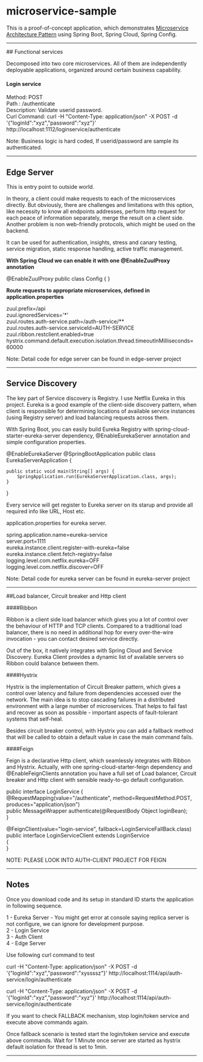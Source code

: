 # microservice-sample

This is a proof-of-concept application, which demonstrates [Microservice Architecture Pattern](http://martinfowler.com/microservices/) using Spring Boot, Spring Cloud, Spring Config.

<hr/>
## Functional services

Decomposed into two core microservices. All of them are independently deployable applications, organized around certain business capability.

#### Login service

Method: POST<br/>
Path : /authenticate<br/>
Description: Validate userid password.<br/>
Curl Command: curl -H "Content-Type: application/json" -X POST -d '{"loginId":"xyz","password":"xyz"}' http://localhost:1112/loginservice/authenticate<br/>

Note: Business logic is hard coded, If userid/password are sample its authenticated.

<hr/>

## Edge Server

This is entry point to outside world.

In theory, a client could make requests to each of the microservices directly. But obviously, there are challenges and limitations with this option, like necessity to know all endpoints addresses, perform http request for each peace of information separately, merge the result on a client side. Another problem is non web-friendly protocols, which might be used on the backend.

It can be used for authentication, insights, stress and canary testing, service migration, static response handling, active traffic management.

<b>With Spring Cloud we can enable it with one @EnableZuulProxy annotation</b>

@EnableZuulProxy
public class Config {
}

<b>Route requests to appropriate microservices, defined in application.properties</b> 

zuul.prefix=/api<br/>
zuul.ignoredServices='*'<br/>
zuul.routes.auth-service.path=/auth-service/**<br/>
zuul.routes.auth-service.serviceId=AUTH-SERVICE<br/>
zuul.ribbon.restclient.enabled=true<br/>
hystrix.command.default.execution.isolation.thread.timeoutInMilliseconds=60000<br/>

Note: Detail code for edge server can be found in edge-server project
<hr>

## Service Discovery

The key part of Service discovery is Registry. I use Netflix Eureka in this project. Eureka is a good example of the client-side discovery pattern, when client is responsible for determining locations of available service instances (using Registry server) and load balancing requests across them.

With Spring Boot, you can easily build Eureka Registry with spring-cloud-starter-eureka-server dependency, @EnableEurekaServer annotation and simple configuration properties.

@EnableEurekaServer
@SpringBootApplication
public class EurekaServerApplication {

	public static void main(String[] args) {
		SpringApplication.run(EurekaServerApplication.class, args);
	}
}

Every service will get register to Eureka server on its starup and provide all required info like URL, Host etc.

application.properties for eureka server.

spring.application.name=eureka-service<br/>
server.port=1111<br/>
eureka.instance.client.register-with-eureka=false<br/>
eureka.instance.client.fetch-registry=false<br/>
logging.level.com.netflix.eureka=OFF<br/>
logging.level.com.netflix.discover=OFF<br/>

Note: Detail code for eureka server can be found in eureka-server project

<hr/>

##Load balancer, Circuit breaker and Http client

####Ribbon

Ribbon is a client side load balancer which gives you a lot of control over the behaviour of HTTP and TCP clients. Compared to a traditional load balancer, there is no need in additional hop for every over-the-wire invocation - you can contact desired service directly.

Out of the box, it natively integrates with Spring Cloud and Service Discovery. Eureka Client provides a dynamic list of available servers so Ribbon could balance between them.

####Hystrix

Hystrix is the implementation of Circuit Breaker pattern, which gives a control over latency and failure from dependencies accessed over the network. The main idea is to stop cascading failures in a distributed environment with a large number of microservices. That helps to fail fast and recover as soon as possible - important aspects of fault-tolerant systems that self-heal.

Besides circuit breaker control, with Hystrix you can add a fallback method that will be called to obtain a default value in case the main command fails.

####Feign

Feign is a declarative Http client, which seamlessly integrates with Ribbon and Hystrix. Actually, with one spring-cloud-starter-feign dependency and @EnableFeignClients annotation you have a full set of Load balancer, Circuit breaker and Http client with sensible ready-to-go default configuration.

public interface LoginService {<br/>
	@RequestMapping(value="/authenticate", method=RequestMethod.POST, produces="application/json")<br/>
	public MessageWrapper<Object> authenticate(@RequestBody Object loginBean);<br/>
}<br/>

@FeignClient(value="login-service", fallback=LoginServiceFallBack.class)<br/>
public interface LoginServiceClient extends LoginService<br/>
{<br/>
}<br/>

NOTE: PLEASE LOOK INTO AUTH-CLIENT PROJECT FOR FEIGN<br/>


<hr>

## Notes
Once you download code and its setup in standard ID starts the application in following sequence.

1 - Eureka Server - You might get error at console saying replica server is not configure, we can ignore for development purpose.<br/>
2 - Login Service<br/>
3 - Auth Client<br/>
4 - Edge Server<br/>

Use following curl command to test<br/>

curl -H "Content-Type: application/json" -X POST -d '{"loginId":"xyz","password":"xyssssz"}' http://localhost:1114/api/auth-service/login/authenticate<br/>

curl -H "Content-Type: application/json" -X POST -d '{"loginId":"xyz","password":"xyz"}' http://localhost:1114/api/auth-service/login/authenticate<br/>

If you want to check FALLBACK mechanism, stop login/token service and execute above commands again.<br/>

Once fallback scenario is tested start the login/token service and execute above commands. Wait for 1 Minute once server are started as hystrix default isolation for thread is set to 1min.

<hr/>




